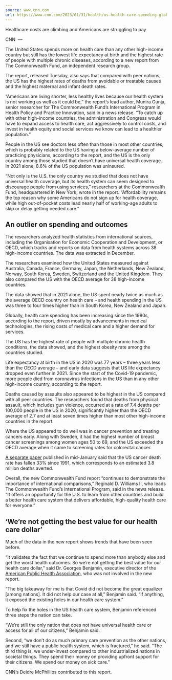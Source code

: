 ```yaml
---
source: www.cnn.com
url: https://www.cnn.com/2023/01/31/health/us-health-care-spending-global-perspective/index.html
---
```


Healthcare costs are climbing and Americans are struggling to pay

CNN  — 

The United States spends more on health care than any other high-income country but still has the lowest life expectancy at birth and the highest rate of people with multiple chronic diseases, according to a new report from The Commonwealth Fund, an independent research group.

The report, released Tuesday, also says that compared with peer nations, the US has the highest rates of deaths from avoidable or treatable causes and the highest maternal and infant death rates.

“Americans are living shorter, less healthy lives because our health system is not working as well as it could be,” the report’s lead author, Munira Gunja, senior researcher for The Commonwealth Fund’s International Program in Health Policy and Practice Innovation, said in a news release. “To catch up with other high-income countries, the administration and Congress would have to expand access to health care, act aggressively to control costs, and invest in health equity and social services we know can lead to a healthier population.”

People in the US see doctors less often than those in most other countries, which is probably related to the US having a below-average number of practicing physicians, according to the report, and the US is the only country among those studied that doesn’t have universal health coverage. In 2021 alone, 8.6% of the US population was uninsured.

“Not only is the U.S. the only country we studied that does not have universal health coverage, but its health system can seem designed to discourage people from using services,” researchers at the Commonwealth Fund, headquartered in New York, wrote in the report. “Affordability remains the top reason why some Americans do not sign up for health coverage, while high out-of-pocket costs lead nearly half of working-age adults to skip or delay getting needed care.”

## An outlier on spending and outcomes

The researchers analyzed health statistics from international sources, including the Organisation for Economic Cooperation and Development, or OECD, which tracks and reports on data from health systems across 38 high-income countries. The data was extracted in December.

The researchers examined how the United States measured against Australia, Canada, France, Germany, Japan, the Netherlands, New Zealand, Norway, South Korea, Sweden, Switzerland and the United Kingdom. They also compared the US with the OECD average for 38 high-income countries.

The data showed that in 2021 alone, the US spent nearly twice as much as the average OECD country on health care – and health spending in the US was three to four times higher than in South Korea, New Zealand and Japan.

Globally, health care spending has been increasing since the 1980s, according to the report, driven mostly by advancements in medical technologies, the rising costs of medical care and a higher demand for services.

The US has the highest rate of people with multiple chronic health conditions, the data showed, and the highest obesity rate among the countries studied.

Life expectancy at birth in the US in 2020 was 77 years – three years less than the OECD average – and early data suggests that US life expectancy dropped even further in 2021. Since the start of the Covid-19 pandemic, more people died from coronavirus infections in the US than in any other high-income country, according to the report.

Deaths caused by assaults also appeared to be highest in the US compared with all peer countries. The researchers found that deaths from physical assault, which includes gun violence, occurred at a rate of 7.4 deaths per 100,000 people in the US in 2020, significantly higher than the OECD average of 2.7 and at least seven times higher than most other high-income countries in the report.

Where the US appeared to do well was in cancer prevention and treating cancers early. Along with Sweden, it had the highest number of breast cancer screenings among women ages 50 to 69, and the US exceeded the OECD average when it came to screening rates for colorectal cancer.

[A separate paper](https://acsjournals.onlinelibrary.wiley.com/doi/full/10.3322/caac.21763) published in mid-January said that the US cancer death rate has fallen 33% since 1991, which corresponds to an estimated 3.8 million deaths averted.

Overall, the new Commonwealth Fund report “continues to demonstrate the importance of international comparisons,” Reginald D. Williams II, who leads The Commonwealth Fund’s International Program, said in the news release. “It offers an opportunity for the U.S. to learn from other countries and build a better health care system that delivers affordable, high-quality health care for everyone.”

## ‘We’re not getting the best value for our health care dollar’

Much of the data in the new report shows trends that have been seen before.

“It validates the fact that we continue to spend more than anybody else and get the worst health outcomes. So we’re not getting the best value for our health care dollar,” said Dr. Georges Benjamin, executive director of the [American Public Health Association](https://apha.org/about-apha/executive-board-and-staff/apha-staff/georges-c-benjamin-md), who was not involved in the new report.

“The big takeaway for me is that Covid did not become the great equalizer \[among nations\]. It did not help our case at all,” Benjamin said. “If anything, it exposed the existing holes in our health care system.”

To help fix the holes in the US health care system, Benjamin referenced three steps the nation can take.

“We’re still the only nation that does not have universal health care or access for all of our citizens,” Benjamin said.

Second, “we don’t do as much primary care prevention as the other nations, and we still have a public health system, which is fractured,” he said. “The third thing is, we under-invest compared to other industrialized nations in societal things. They spend their money on providing upfront support for their citizens. We spend our money on sick care.”

CNN’s Deidre McPhillips contributed to this report.
